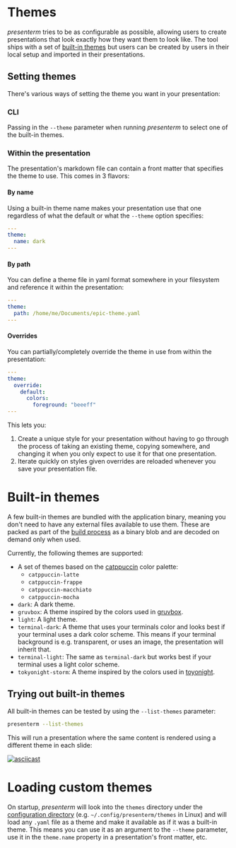 # Themes

_presenterm_ tries to be as configurable as possible, allowing users to create presentations that look exactly how they 
want them to look like. The tool ships with a set of [built-in 
themes](https://github.com/mfontanini/presenterm/tree/master/themes) but users can be created by users in their local 
setup and imported in their presentations.

## Setting themes

There's various ways of setting the theme you want in your presentation:

### CLI

Passing in the `--theme` parameter when running _presenterm_ to select one of the built-in themes.

### Within the presentation

The presentation's markdown file can contain a front matter that specifies the theme to use. This comes in 3 flavors:

#### By name

Using a built-in theme name makes your presentation use that one regardless of what the default or what the `--theme` 
option specifies:

```yaml
---
theme:
  name: dark
---
```

#### By path

You can define a theme file in yaml format somewhere in your filesystem and reference it within the presentation:

```yaml
---
theme:
  path: /home/me/Documents/epic-theme.yaml
---
```

#### Overrides

You can partially/completely override the theme in use from within the presentation:

```yaml
---
theme:
  override:
    default:
      colors:
        foreground: "beeeff"
---
```

This lets you:

1. Create a unique style for your presentation without having to go through the process of taking an existing theme, 
   copying somewhere, and changing it when you only expect to use it for that one presentation.
2. Iterate quickly on styles given overrides are reloaded whenever you save your presentation file.

# Built-in themes

A few built-in themes are bundled with the application binary, meaning you don't need to have any external files 
available to use them. These are packed as part of the [build 
process](https://github.com/mfontanini/presenterm/blob/master/build.rs) as a binary blob and are decoded on demand only
when used.

Currently, the following themes are supported:

* A set of themes based on the [catppuccin](https://github.com/catppuccin/catppuccin) color palette:
  * `catppuccin-latte`
  * `catppuccin-frappe`
  * `catppuccin-macchiato`
  * `catppuccin-mocha`
* `dark`: A dark theme.
* `gruvbox`: A theme inspired by the colors used in [gruvbox](https://github.com/morhetz/gruvbox).
* `light`: A light theme.
* `terminal-dark`: A theme that uses your terminals color and looks best if your terminal uses a dark color scheme. This 
means if your terminal background is e.g. transparent, or uses an image, the presentation will inherit that.
* `terminal-light`: The same as `terminal-dark` but works best if your terminal uses a light color scheme.
* `tokyonight-storm`: A theme inspired by the colors used in [toyonight](https://github.com/folke/tokyonight.nvim).

## Trying out built-in themes

All built-in themes can be tested by using the `--list-themes` parameter:

```bash
presenterm --list-themes
```

This will run a presentation where the same content is rendered using a different theme in each slide:

[![asciicast](https://asciinema.org/a/zeV1QloyrLkfBp6rNltvX7Lle.svg)](https://asciinema.org/a/zeV1QloyrLkfBp6rNltvX7Lle)

# Loading custom themes

On startup, _presenterm_ will look into the `themes` directory under the [configuration 
directory](../../configuration/introduction.md) (e.g. `~/.config/presenterm/themes` in Linux) and will load any `.yaml` 
file as a theme and make it available as if it was a built-in theme. This means you can use it as an argument to the 
`--theme` parameter, use it in the `theme.name` property in a presentation's front matter, etc.
